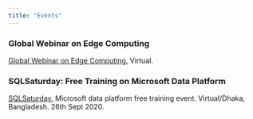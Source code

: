 ```yaml
---
title: "Events"
---
```

### Global Webinar on Edge Computing

<a href="/events/global-dev-con-egde-computing">Global Webinar on Edge Computing.</a> Virtual.

### SQLSaturday: Free Training on Microsoft Data Platform

<a href="/events/sql-saturday-1009">SQLSaturday.</a> Microsoft data platform free training event. Virtual/Dhaka, Bangladesh. 26th Sept 2020.
 
